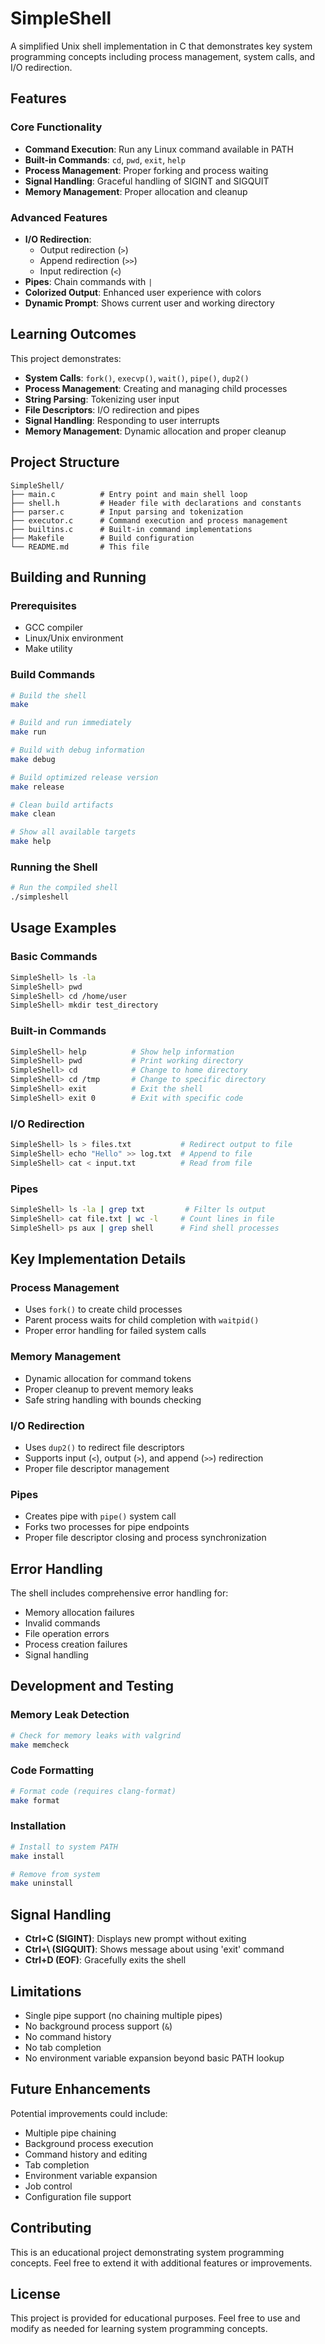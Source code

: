 # SimpleShell

A simplified Unix shell implementation in C that demonstrates key system programming concepts including process management, system calls, and I/O redirection.

## Features

### Core Functionality
- **Command Execution**: Run any Linux command available in PATH
- **Built-in Commands**: `cd`, `pwd`, `exit`, `help`
- **Process Management**: Proper forking and process waiting
- **Signal Handling**: Graceful handling of SIGINT and SIGQUIT
- **Memory Management**: Proper allocation and cleanup

### Advanced Features
- **I/O Redirection**: 
  - Output redirection (`>`)
  - Append redirection (`>>`)
  - Input redirection (`<`)
- **Pipes**: Chain commands with `|`
- **Colorized Output**: Enhanced user experience with colors
- **Dynamic Prompt**: Shows current user and working directory

## Learning Outcomes

This project demonstrates:
- **System Calls**: `fork()`, `execvp()`, `wait()`, `pipe()`, `dup2()`
- **Process Management**: Creating and managing child processes
- **String Parsing**: Tokenizing user input
- **File Descriptors**: I/O redirection and pipes
- **Signal Handling**: Responding to user interrupts
- **Memory Management**: Dynamic allocation and proper cleanup

## Project Structure

```
SimpleShell/
├── main.c          # Entry point and main shell loop
├── shell.h         # Header file with declarations and constants
├── parser.c        # Input parsing and tokenization
├── executor.c      # Command execution and process management
├── builtins.c      # Built-in command implementations
├── Makefile        # Build configuration
└── README.md       # This file
```

## Building and Running

### Prerequisites
- GCC compiler
- Linux/Unix environment
- Make utility

### Build Commands

```bash
# Build the shell
make

# Build and run immediately
make run

# Build with debug information
make debug

# Build optimized release version
make release

# Clean build artifacts
make clean

# Show all available targets
make help
```

### Running the Shell

```bash
# Run the compiled shell
./simpleshell
```

## Usage Examples

### Basic Commands
```bash
SimpleShell> ls -la
SimpleShell> pwd
SimpleShell> cd /home/user
SimpleShell> mkdir test_directory
```

### Built-in Commands
```bash
SimpleShell> help          # Show help information
SimpleShell> pwd           # Print working directory
SimpleShell> cd            # Change to home directory
SimpleShell> cd /tmp       # Change to specific directory
SimpleShell> exit          # Exit the shell
SimpleShell> exit 0        # Exit with specific code
```

### I/O Redirection
```bash
SimpleShell> ls > files.txt           # Redirect output to file
SimpleShell> echo "Hello" >> log.txt  # Append to file
SimpleShell> cat < input.txt          # Read from file
```

### Pipes
```bash
SimpleShell> ls -la | grep txt         # Filter ls output
SimpleShell> cat file.txt | wc -l     # Count lines in file
SimpleShell> ps aux | grep shell      # Find shell processes
```

## Key Implementation Details

### Process Management
- Uses `fork()` to create child processes
- Parent process waits for child completion with `waitpid()`
- Proper error handling for failed system calls

### Memory Management
- Dynamic allocation for command tokens
- Proper cleanup to prevent memory leaks
- Safe string handling with bounds checking

### I/O Redirection
- Uses `dup2()` to redirect file descriptors
- Supports input (`<`), output (`>`), and append (`>>`) redirection
- Proper file descriptor management

### Pipes
- Creates pipe with `pipe()` system call
- Forks two processes for pipe endpoints
- Proper file descriptor closing and process synchronization

## Error Handling

The shell includes comprehensive error handling for:
- Memory allocation failures
- Invalid commands
- File operation errors
- Process creation failures
- Signal handling

## Development and Testing

### Memory Leak Detection
```bash
# Check for memory leaks with valgrind
make memcheck
```

### Code Formatting
```bash
# Format code (requires clang-format)
make format
```

### Installation
```bash
# Install to system PATH
make install

# Remove from system
make uninstall
```

## Signal Handling

- **Ctrl+C (SIGINT)**: Displays new prompt without exiting
- **Ctrl+\\ (SIGQUIT)**: Shows message about using 'exit' command
- **Ctrl+D (EOF)**: Gracefully exits the shell

## Limitations

- Single pipe support (no chaining multiple pipes)
- No background process support (`&`)
- No command history
- No tab completion
- No environment variable expansion beyond basic PATH lookup

## Future Enhancements

Potential improvements could include:
- Multiple pipe chaining
- Background process execution
- Command history and editing
- Tab completion
- Environment variable expansion
- Job control
- Configuration file support

## Contributing

This is an educational project demonstrating system programming concepts. Feel free to extend it with additional features or improvements.

## License

This project is provided for educational purposes. Feel free to use and modify as needed for learning system programming concepts.
